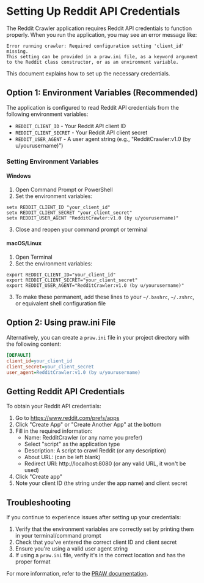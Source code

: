 # Setting Up Reddit API Credentials

The Reddit Crawler application requires Reddit API credentials to function properly. When you run the application, you may see an error message like:

```
Error running crawler: Required configuration setting 'client_id' missing.
This setting can be provided in a praw.ini file, as a keyword argument to the Reddit class constructor, or as an environment variable.
```

This document explains how to set up the necessary credentials.

## Option 1: Environment Variables (Recommended)

The application is configured to read Reddit API credentials from the following environment variables:

- `REDDIT_CLIENT_ID` - Your Reddit API client ID
- `REDDIT_CLIENT_SECRET` - Your Reddit API client secret
- `REDDIT_USER_AGENT` - A user agent string (e.g., "RedditCrawler:v1.0 (by u/yourusername)")

### Setting Environment Variables

#### Windows

1. Open Command Prompt or PowerShell
2. Set the environment variables:

```
setx REDDIT_CLIENT_ID "your_client_id"
setx REDDIT_CLIENT_SECRET "your_client_secret"
setx REDDIT_USER_AGENT "RedditCrawler:v1.0 (by u/yourusername)"
```

3. Close and reopen your command prompt or terminal

#### macOS/Linux

1. Open Terminal
2. Set the environment variables:

```
export REDDIT_CLIENT_ID="your_client_id"
export REDDIT_CLIENT_SECRET="your_client_secret"
export REDDIT_USER_AGENT="RedditCrawler:v1.0 (by u/yourusername)"
```

3. To make these permanent, add these lines to your `~/.bashrc`, `~/.zshrc`, or equivalent shell configuration file

## Option 2: Using praw.ini File

Alternatively, you can create a `praw.ini` file in your project directory with the following content:

```ini
[DEFAULT]
client_id=your_client_id
client_secret=your_client_secret
user_agent=RedditCrawler:v1.0 (by u/yourusername)
```

## Getting Reddit API Credentials

To obtain your Reddit API credentials:

1. Go to https://www.reddit.com/prefs/apps
2. Click "Create App" or "Create Another App" at the bottom
3. Fill in the required information:
   - Name: RedditCrawler (or any name you prefer)
   - Select "script" as the application type
   - Description: A script to crawl Reddit (or any description)
   - About URL: (can be left blank)
   - Redirect URI: http://localhost:8080 (or any valid URL, it won't be used)
4. Click "Create app"
5. Note your client ID (the string under the app name) and client secret

## Troubleshooting

If you continue to experience issues after setting up your credentials:

1. Verify that the environment variables are correctly set by printing them in your terminal/command prompt
2. Check that you've entered the correct client ID and client secret
3. Ensure you're using a valid user agent string
4. If using a `praw.ini` file, verify it's in the correct location and has the proper format

For more information, refer to the [PRAW documentation](https://praw.readthedocs.io/en/stable/getting_started/authentication.html).